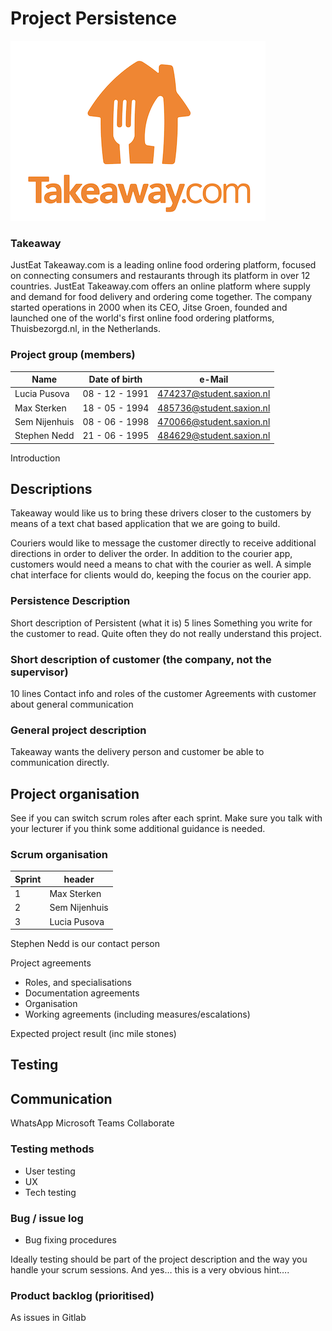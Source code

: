 # Project Persistence
![logo](takeawaylogo.png)   

### Takeaway
JustEat Takeaway.com is a leading online food ordering platform, focused on connecting consumers and restaurants through its platform in over 12 countries. JustEat Takeaway.com offers an online platform where supply and demand for food delivery and ordering come together.
The company started operations in 2000 when its CEO, Jitse Groen, founded and launched one of the world's first online food ordering platforms, Thuisbezorgd.nl, in the Netherlands.

### Project group (members)   

| Name | Date of birth | e-Mail |
| ------ | ------ |------ |
| Lucia Pusova | 08 - 12 - 1991 | 474237@student.saxion.nl  |
| Max Sterken | 18 - 05 - 1994 | 485736@student.saxion.nl   |
| Sem Nijenhuis | 08 - 06 - 1998 | 470066@student.saxion.nl   |
| Stephen Nedd | 21 - 06 - 1995 | 484629@student.saxion.nl  |


Introduction

## Descriptions

Takeaway would like us to bring these drivers closer to the customers by means of a text chat based application that we are going to build.

Couriers would like to message the customer directly to receive additional directions in order to deliver the order. In addition to the courier app, customers would need a means to chat with the courier as well. A simple chat interface for clients would do, keeping the focus on the courier app.

### Persistence Description
Short description of Persistent (what it is) 5 lines
Something you write for the customer to read. Quite often they do not really understand this project. 

### Short description of customer (the company, not the supervisor)
10 lines
Contact info and roles of the customer
Agreements with customer about general communication

### General project description 

Takeaway wants the delivery person and customer be able to communication directly.
 
## Project organisation
See if you can switch scrum roles after each sprint. Make sure you talk with your lecturer if you think some additional guidance is needed.

### Scrum organisation

| Sprint | header |
| ------ | ------ |
| 1 | Max Sterken |
| 2 | Sem Nijenhuis |
| 3 | Lucia Pusova |

Stephen Nedd is our contact person


Project agreements
* Roles, and specialisations
* Documentation agreements
* Organisation    
* Working agreements (including measures/escalations)

Expected project result 
(inc mile stones)


## Testing

## Communication
WhatsApp
Microsoft Teams
Collaborate

### Testing methods
* User testing
* UX 
* Tech testing

### Bug / issue log
* Bug fixing procedures

Ideally testing should be part of the project description and the way you handle your scrum sessions. And yes… this is a very obvious hint….

### Product backlog (prioritised)
As issues in Gitlab
